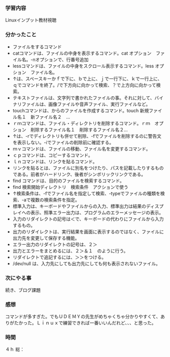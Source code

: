 ### 学習内容
Linuxインプット教材視聴
### 分かったこと
- ファイルをするコマンド
- catコマンドは、ファイルの中身を表示するコマンド。cat オプション　ファイル名。-nオプションで、行番号追加
- lessコマンドは、ファイルの中身をスクロール表示するコマンド。less オプション　ファイル名。
- ↑は、スペースキーかｆで下に、ｂで上に、ｊで一行下に、ｋで一行上に、ｑでコマンドを終了。/で下方向に向かって検索、？で上方向に向かって検索。
- テキストファイルは、文字列で書かれたファイルの事。それに対して、バイナリファイルは、画像ファイルや音声ファイル、実行ファイルなど。
- touchコマンドは、からのファイルを作成するコマンド。touch 新規ファイル名１　新ファイル名２　…
- ｒｍコマンドは、ファイル・ディレクトリを削除するコマンド。ｒｍ　オプション　削除するファイル名１　削除するファイル名２…
- ↑は、-rでディレクトリも併せて削除、-fでファイルを削除するのに警告文を表示しない。-iでファイルの削除前に確認する。
- ｍｖコマンドは、ファイルの移動、ファイル名を変更するコマンド。
- ｃｐコマンドは、コピーするコマンド。
- ｌｎコマンドは、リンクを貼るコマンド。
- リンクを貼るとは、ファイルに別名をつけたり、パスを記載したりするものである。前者がハードリンク、後者がシンボリックリンクである。
- find コマンドは、目的のファイルを検索するコマンド。
- find 検索開始ディレクトリ　検索条件　アクションで使う
- ↑検索条件は、-fでファイル名を指定して検索、-typeでファイルの種類を検索、-aで複数の検索条件を指定。
- 標準入力は、キーボードやファイルからの入力、標準出力は結果のディスプレイへの表示、照準エラー出力は、プログラムのエラーメッセージの表示。
- 入力のリダイレクトの記号は＜で、キーボードの代わりにファイルから入力するもの。
- 出力のリダイレクトは、実行結果を画面に表示するのではなく、ファイルに出力先を変更して保存する機能。
- エラー出力のリダイレクトの記号は、２＞
- 出力とエラーをまとめるには、２＞＆１　のように行う。
- リダイレクトで追記するには、＞＞をつける。
- /dev/null は、入力先にしても出力先にしても何も表示されないファイル。
### 次にやる事
続き、ブログ課題
### 感想
コマンドが多すぎた。でもＵＤＥＭＹの先生がめちゃくちゃ分かりやすくて、ありがたかった。Ｌｉｎｕｘで練習できれば一番いいんだれど、、、と思った。

### 時間
４ｈ
総：
